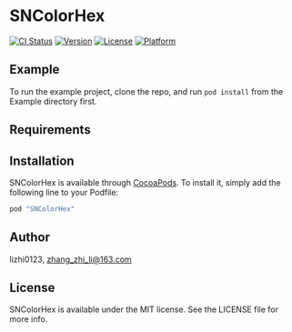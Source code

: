 # SNColorHex

[![CI Status](http://img.shields.io/travis/lizhi0123/SNColorHex.svg?style=flat)](https://travis-ci.org/lizhi0123/SNColorHex)
[![Version](https://img.shields.io/cocoapods/v/SNColorHex.svg?style=flat)](http://cocoapods.org/pods/SNColorHex)
[![License](https://img.shields.io/cocoapods/l/SNColorHex.svg?style=flat)](http://cocoapods.org/pods/SNColorHex)
[![Platform](https://img.shields.io/cocoapods/p/SNColorHex.svg?style=flat)](http://cocoapods.org/pods/SNColorHex)

## Example

To run the example project, clone the repo, and run `pod install` from the Example directory first.

## Requirements

## Installation

SNColorHex is available through [CocoaPods](http://cocoapods.org). To install
it, simply add the following line to your Podfile:

```ruby
pod "SNColorHex"
```

## Author

lizhi0123, zhang_zhi_li@163.com

## License

SNColorHex is available under the MIT license. See the LICENSE file for more info.
